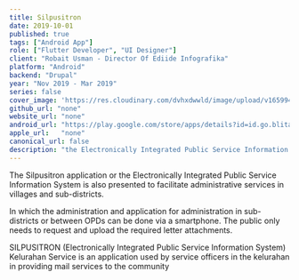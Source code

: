 ```yaml
---
title: Silpusitron
date: 2019-10-01
published: true
tags: ["Android App"]
role: ["Flutter Developer", "UI Designer"]
client: "Robait Usman - Director Of Ediide Infografika"
platform: "Android" 
backend: "Drupal"
year: "Nov 2019 - Mar 2019"
series: false
cover_image: 'https://res.cloudinary.com/dvhxdwwld/image/upload/v1659949809/cover-silpusitron_mvi3z1.png'
github_url: "none"
website_url: "none"
android_url: "https://play.google.com/store/apps/details?id=id.go.blitarkota.silpusitronms"
apple_url:   "none"
canonical_url: false
description: "the Electronically Integrated Public Service Information System apps for facilitate administrative services"
---
```


The Silpusitron application or the Electronically Integrated Public Service Information System is also presented to facilitate administrative services in villages and sub-districts. 

In which the administration and application for administration in sub-districts or between OPDs can be done via a smartphone. The public only needs to request and upload the required letter attachments.

SILPUSITRON (Electronically Integrated Public Service Information System) Kelurahan Service is an application used by service officers in the kelurahan in providing mail services to the community

